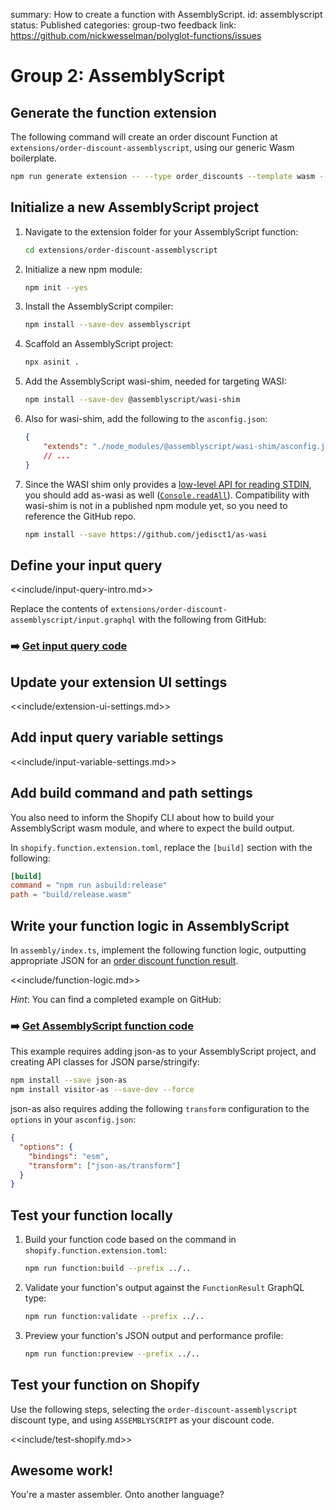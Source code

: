 summary: How to create a function with AssemblyScript.
id: assemblyscript
status: Published
categories: group-two
feedback link: https://github.com/nickwesselman/polyglot-functions/issues

# Group 2: AssemblyScript

## Generate the function extension

The following command will create an order discount Function at `extensions/order-discount-assemblyscript`, using our generic Wasm boilerplate.

```bash
npm run generate extension -- --type order_discounts --template wasm --name order-discount-assemblyscript
```

## Initialize a new AssemblyScript project

1. Navigate to the extension folder for your AssemblyScript function:

    ```bash
    cd extensions/order-discount-assemblyscript
    ```

1. Initialize a new npm module:

    ```bash
    npm init --yes
    ```

1. Install the AssemblyScript compiler:

    ```bash
    npm install --save-dev assemblyscript
    ```

1. Scaffold an AssemblyScript project:

    ```bash
    npx asinit .
    ```

1. Add the AssemblyScript wasi-shim, needed for targeting WASI:

    ```bash
    npm install --save-dev @assemblyscript/wasi-shim
    ```

1. Also for wasi-shim, add the following to the `asconfig.json`:

    ```json
    {
        "extends": "./node_modules/@assemblyscript/wasi-shim/asconfig.json",
        // ...
    }
    ```

1. Since the WASI shim only provides a [low-level API for reading STDIN](https://github.com/AssemblyScript/wasi-shim/blob/main/assembly/wasi_process.ts#L131), you should add as-wasi as well ([`Console.readAll`](https://github.com/jedisct1/as-wasi/blob/master/REFERENCE_API_DOCS.md#readall)). Compatibility with wasi-shim is not in a published npm module yet, so you need to reference the GitHub repo.

    ```bash
    npm install --save https://github.com/jedisct1/as-wasi
    ```

## Define your input query

<<include/input-query-intro.md>>

Replace the contents of `extensions/order-discount-assemblyscript/input.graphql` with the following from GitHub:

### ➡️ [Get input query code](https://github.com/nickwesselman/polyglot-functions/blob/main/app/extensions/order-discount-assemblyscript/input.graphql)

## Update your extension UI settings

<<include/extension-ui-settings.md>>

## Add input query variable settings

<<include/input-variable-settings.md>>

## Add build command and path settings

You also need to inform the Shopify CLI about how to build your AssemblyScript wasm module, and where to expect the build output.

In `shopify.function.extension.toml`, replace the `[build]` section with the following:

```toml
[build]
command = "npm run asbuild:release"
path = "build/release.wasm"
```

## Write your function logic in AssemblyScript

In `assembly/index.ts`, implement the following function logic, outputting appropriate JSON for an [order discount function result](https://shopify.dev/docs/api/functions/reference/order-discounts/graphql/functionresult).

<<include/function-logic.md>>

_Hint_: You can find a completed example on GitHub:

### ➡️ [Get AssemblyScript function code](https://github.com/nickwesselman/polyglot-functions/tree/main/extensions/order-discount-assemblyscript/assembly)

This example requires adding json-as to your AssemblyScript project, and creating API classes for JSON parse/stringify:

```bash
npm install --save json-as
npm install visitor-as --save-dev --force
```

json-as also requires adding the following `transform` configuration to the `options` in your `asconfig.json`:

```json
{
  "options": {
    "bindings": "esm",
    "transform": ["json-as/transform"]
  }
}
```

## Test your function locally

1. Build your function code based on the command in `shopify.function.extension.toml`:

    ```bash
    npm run function:build --prefix ../..
    ```

1. Validate your function's output against the `FunctionResult` GraphQL type:

    ```bash
    npm run function:validate --prefix ../..
    ```

1. Preview your function's JSON output and performance profile:

    ```bash
    npm run function:preview --prefix ../..
    ```

## Test your function on Shopify

Use the following steps, selecting the `order-discount-assemblyscript` discount type, and using `ASSEMBLYSCRIPT` as your discount code.

<<include/test-shopify.md>>

## Awesome work!

You're a master assembler. Onto another language?